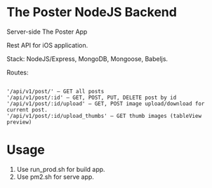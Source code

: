 # The Poster NodeJS Backend

Server-side The Poster App

Rest API for iOS application.

Stack: NodeJS/Express, MongoDB, Mongoose, Babeljs.

Routes:

```

'/api/v1/post/' — GET all posts
'/api/v1/post/:id' — GET, POST, PUT, DELETE post by id
'/api/v1/post/:id/upload' — GET, POST image upload/download for current post.
'/api/v1/post/:id/upload_thumbs' — GET thumb images (tableView preview)

```

# Usage

1. Use run_prod.sh for build app.
2. Use pm2.sh for serve app.

